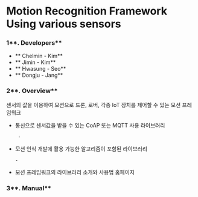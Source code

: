 # Motion Recognition Framework Using various sensors



### 1**. Developers**

* ** Chelmin - Kim**
* ** Jimin - Kim**
* ** Hwasung - Seo**
* ** Dongju - Jang**

### 2**. Overview**

센서의 값을 이용하여 모션으로 드론, 로버, 각종 IoT 장치를 제어할 수 있는 모션 프레임워크

* 통신으로 센서값을 받을 수 있는 CoAP 또는 MQTT 사용 라이브러리 

       - 

* 모션 인식 개발에 활용 가능한 알고리즘이 포함된 라이브러리 

      -

* 모션 프레임워크의 라이브러리 소개와 사용법 홈페이지 



### 3**. Manual**



